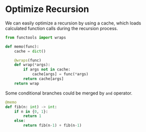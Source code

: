 # Optimize Recursion


<!--more-->

We can easily optimize a recursion by using a cache, which loads calculated function calls during the recursion process.

```python
from functools import wraps

def memo(func):
    cache = dict()

    @wraps(func)
    def wrap(*args):
        if args not in cache:
            cache[args] = func(*args)
        return cache[args]
    return wrap
```

Some conditional branches could be merged by `and` operator.
```python
@memo
def fib(n: int) -> int:
    if n in {0, 1}:
        return 1
    else:
        return fib(n-1) + fib(n-1)
```



